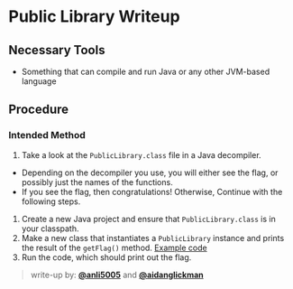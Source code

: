# Public Library Writeup

## Necessary Tools
* Something that can compile and run Java or any other JVM-based language

## Procedure

### Intended Method
1. Take a look at the `PublicLibrary.class` file in a Java decompiler.
  * Depending on the decompiler you use, you will either see the flag, or possibly just the names of the functions. 
  * If you see the flag, then congratulations! Otherwise, Continue with the following steps.
1. Create a new Java project and ensure that `PublicLibrary.class` is in your classpath.
1. Make a new class that instantiates a `PublicLibrary` instance and prints the result of the `getFlag()` method. [Example code](PublicLibraryTest.java)
1. Run the code, which should print out the flag.

> write-up by: [**@anli5005**](https://anli.dev) and [**@aidanglickman**](https://aidanglickman.com)
